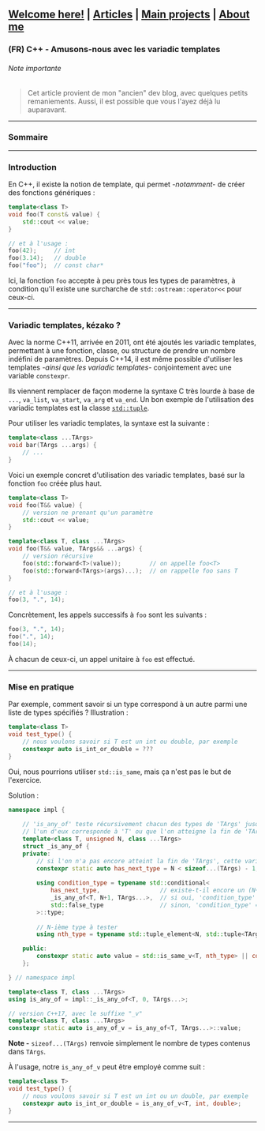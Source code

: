 ## [Welcome here!](https://vpenando.github.io) | [Articles](https://vpenando.github.io/articles.html) | [Main projects](https://vpenando.github.io/projects.html) | [About me](https://vpenando.github.io/about.html)

### (FR) C++ - Amusons-nous avec les variadic templates

###### Note importante
> Cet article provient de mon "ancien" dev blog, avec quelques petits remaniements. Aussi, il est possible que vous l'ayez déjà lu auparavant.

---

### Sommaire

---

### Introduction
En C++, il existe la notion de template, qui permet *-notamment-* de créer des fonctions génériques :
```cpp
template<class T>
void foo(T const& value) {
    std::cout << value;
}

// et à l'usage :
foo(42);     // int
foo(3.14);   // double
foo("foo");  // const char*
```
Ici, la fonction `foo` accepte à peu près tous les types de paramètres, à condition qu'il existe une surcharche de `std::ostream::operator<<` pour ceux-ci.

---

### Variadic templates, kézako ?
Avec la norme C++11, arrivée en 2011, ont été ajoutés les variadic templates, permettant à une fonction, classe, ou structure de prendre un nombre indéfini de paramètres. Depuis C++14, il est même possible d'utiliser les templates *-ainsi que les variadic templates-* conjointement avec une variable `constexpr`.

Ils viennent remplacer de façon moderne la syntaxe C très lourde à base de `...`, `va_list`, `va_start`, `va_arg` et `va_end`.
Un bon exemple de l'utilisation des variadic templates est la classe [`std::tuple`](https://en.cppreference.com/w/cpp/utility/tuple).

Pour utiliser les variadic templates, la syntaxe est la suivante :
```cpp
template<class ...TArgs>
void bar(TArgs ...args) {
    // ...
}
```
Voici un exemple concret d'utilisation des variadic templates, basé sur la fonction `foo` créée plus haut.
```cpp
template<class T>
void foo(T&& value) {
    // version ne prenant qu'un paramètre
    std::cout << value;
}

template<class T, class ...TArgs>
void foo(T&& value, TArgs&& ...args) {
    // version récursive
    foo(std::forward<T>(value));        // on appelle foo<T>
    foo(std::forward<TArgs>(args)...);  // on rappelle foo sans T
}

// et à l'usage :
foo(3, ".", 14);
```
Concrètement, les appels successifs à `foo` sont les suivants :
```cpp
foo(3, ".", 14);
foo(".", 14);
foo(14);
```
À chacun de ceux-ci, un appel unitaire à `foo` est effectué.

---

### Mise en pratique
Par exemple, comment savoir si un type correspond à un autre parmi une liste de types spécifiés ? Illustration :
```cpp
template<class T>
void test_type() {
    // nous voulons savoir si T est un int ou double, par exemple
    constexpr auto is_int_or_double = ???
}
```
Oui, nous pourrions utiliser `std::is_same`, mais ça n'est pas le but de l'exercice.

Solution :
```cpp
namespace impl {
    
    // 'is_any_of' teste récursivement chacun des types de 'TArgs' jusqu'à-ce que
    // l'un d'eux corresponde à 'T' ou que l'on atteigne la fin de 'TArgs'.
    template<class T, unsigned N, class ...TArgs>
    struct _is_any_of {
    private:
        // si l'on n'a pas encore atteint la fin de 'TArgs', cette variable vaut true
        constexpr static auto has_next_type = N < sizeof...(TArgs) - 1;
        
        using condition_type = typename std::conditional<
            has_next_type,                 // existe-t-il encore un (N+1)-ième type ?
            _is_any_of<T, N+1, TArgs...>,  // si oui, 'condition_type' = '_is_any_of<T, N+1, TArgs...>'
            std::false_type                // sinon, 'condition_type' = 'std::false_type'
        >::type;
        
        // N-ième type à tester
        using nth_type = typename std::tuple_element<N, std::tuple<TArgs...>>::type;

    public:
        constexpr static auto value = std::is_same_v<T, nth_type> || condition_type::value;
    };

} // namespace impl

template<class T, class ...TArgs>
using is_any_of = impl::_is_any_of<T, 0, TArgs...>;

// version C++17, avec le suffixe "_v"
template<class T, class ...TArgs>
constexpr static auto is_any_of_v = is_any_of<T, TArgs...>::value;
```
**Note -** `sizeof...(TArgs)` renvoie simplement le nombre de types contenus dans `TArgs`.

À l'usage, notre `is_any_of_v` peut être employé comme suit :
```cpp
template<class T>
void test_type() {
    // nous voulons savoir si T est un int ou un double, par exemple
    constexpr auto is_int_or_double = is_any_of_v<T, int, double>;
}
```

---

### 
